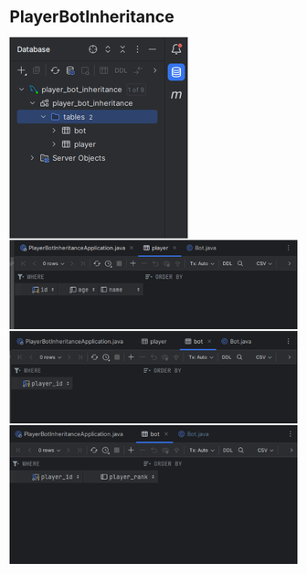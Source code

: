 # PlayerBotInheritance
![](https://github.com/ajazahmed12345/PlayerBotInheritance/blob/master/src/main/resources/Player_bot_ss_1.PNG "SS1")
![](https://github.com/ajazahmed12345/PlayerBotInheritance/blob/master/src/main/resources/Player_bot_ss_2.PNG "SS2")
![](https://github.com/ajazahmed12345/PlayerBotInheritance/blob/master/src/main/resources/Player_bot_ss_3.PNG "SS3")
![](https://github.com/ajazahmed12345/PlayerBotInheritance/blob/master/src/main/resources/Player_bot_ss_4.PNG "SS4")



